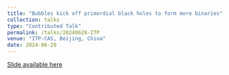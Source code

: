 ```yaml
---
title: "Bubbles kick off primordial black holes to form more binaries"
collection: talks
type: "Contributed Talk"
permalink: /talks/20240628-ITP
venue: "ITP-CAS, Beijing, China"
date: 2024-06-28
---
```


[Slide available here](https://einste11n.github.io/zy-yuwen.github.io/files/TalkSlides/ITP20240628.pdf)

